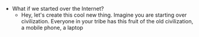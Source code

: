 - What if we started over the Internet?
	- Hey, let's create this cool new thing. Imagine you are starting over civilization. Everyone in your tribe has this fruit of the old civilization, a mobile phone, a laptop